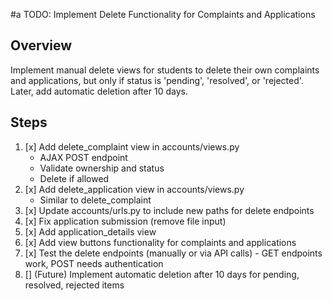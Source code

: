 #a TODO: Implement Delete Functionality for Complaints and Applications

## Overview
Implement manual delete views for students to delete their own complaints and applications, but only if status is 'pending', 'resolved', or 'rejected'. Later, add automatic deletion after 10 days.

## Steps
1. [x] Add delete_complaint view in accounts/views.py
   - AJAX POST endpoint
   - Validate ownership and status
   - Delete if allowed
2. [x] Add delete_application view in accounts/views.py
   - Similar to delete_complaint
3. [x] Update accounts/urls.py to include new paths for delete endpoints
4. [x] Fix application submission (remove file input)
5. [x] Add application_details view
6. [x] Add view buttons functionality for complaints and applications
7. [x] Test the delete endpoints (manually or via API calls) - GET endpoints work, POST needs authentication
8. [] (Future) Implement automatic deletion after 10 days for pending, resolved, rejected items
